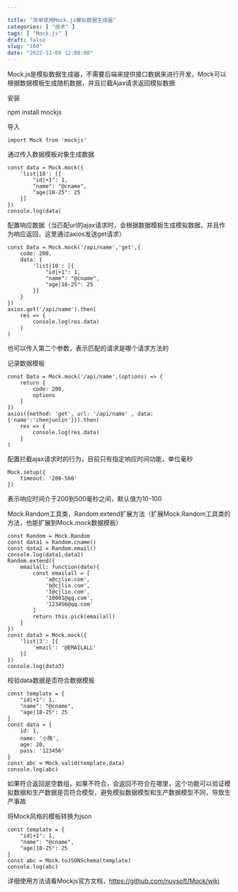 ```yaml
---

title: "简单使用Mock.js模拟数据生成器"
categories: [ "技术" ]
tags: [ "Mock.js" ]
draft: false
slug: "160"
date: "2022-11-09 12:00:00"
---
```



Mock.js是模拟数据生成器，不需要后端来提供接口数据来进行开发，Mock可以根据数据模板生成随机数据，并且拦截Ajax请求返回模拟数据

安装

npm install mockjs

导入

    import Mock from 'mockjs'

通过传入数据模板对象生成数据

    const data = Mock.mock({
        'list|10': [{
            "id|+1": 1,
            "name": "@cname",
            "age|18-25": 25
        }]
    })
    console.log(data)

配置响应数据（当匹配url的ajax请求时，会根据数据模板生成模拟数据，并且作为响应返回，这里通过axios发送get请求）

    const Data = Mock.mock('/api/name','get',{
        code: 200,
        data: {
            'list|10': [{
                "id|+1": 1,
                "name": "@cname",
                "age|18-25": 25
            }]
        }
    })
    axios.get('/api/name').then(
        res => {
            console.log(res.data)
        }
    )

也可以传入第二个参数，表示匹配的请求是哪个请求方法的

记录数据模板

    const Data = Mock.mock('/api/name',(options) => {
        return {
            code: 200,
            options
        }
    })
    axios({method: 'get', url: '/api/name' , data: {'name':'chenjunlin'}}).then(
        res => {
            console.log(res.data)
        }
    )

配置拦截ajax请求时的行为，目前只有指定响应时间功能，单位毫秒

    Mock.setup({
        timeout: '200-500'
    })

表示响应时间介于200到500毫秒之间，默认值为10-100

Mock.Random工具类，Random.extend扩展方法（扩展Mock.Random工具类的方法，也能扩展到Mock.mock数据模板）

    const Random = Mock.Random
    const data1 = Random.cname()
    const data2 = Random.email()
    console.log(data1,data2)
    Random.extend({
        emailall: function(date){
            const emailall = [
                'a@cjlio.com',
                'b@cjlio.com',
                '1@cjlio.com',
                '10001@qq.com',
                '123456@qq.com'
            ]
            return this.pick(emailall)
        }
    })
    const data3 = Mock.mock({
        'list|3': [{
            'email': '@EMAILALL'
        }]
    })
    console.log(data3)

校验data数据是否符合数据模板

    const template = {
        "id|+1": 1,
        "name": "@cname",
        "age|18-25": 25
    }
    const data = {
        id: 1,
        name: '小陈',
        age: 20,
        pass: '123456'
    }
    const abc = Mock.valid(template,data)
    console.log(abc)

如果符合返回是空数组，如果不符合，会返回不符合在哪里，这个功能可以验证模拟数据和生产数据是否符合模型，避免模拟数据模型和生产数据模型不同，导致生产事故

将Mock风格的模板转换为json

    const template = {
        "id|+1": 1,
        "name": "@cname",
        "age|18-25": 25
    }
    const abc = Mock.toJSONSchema(template)
    console.log(abc)

详细使用方法请看Mockjs官方文档，<https://github.com/nuysoft/Mock/wiki>
